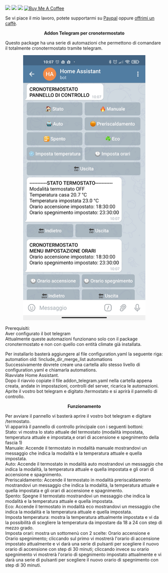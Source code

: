 <img src="https://img.shields.io/badge/Versione-1.0-green"> <img src="https://img.shields.io/badge/Aggiornato-si-orange"> <a href="https://forum.hassiohelp.eu/d/503-package-cronotermostato"><img src="https://img.shields.io/badge/Forum-hassiohelp-blue"></a> <a href="https://www.buymeacoffee.com/mariocandida80"><img src="https://cdn.buymeacoffee.com/buttons/default-orange.png" width="90" alt="Buy Me A Coffee"></a>
<br>

Se vi piace il mio lavoro, potete supportarmi su <a href="https://www.paypal.com/paypalme/mariocandida">Paypal</a> oppure <a href="https://www.buymeacoffee.com/mariocandida80">offrimi un caffè</a>.<br>
<p align="center"/> <b>Addon Telegram per cronotermostato</b> <br> </p>

Questo package ha una serie di automazioni che permettono di comandare il totalmente cronotermostato tramite telegram. <br>
<p align="center"/><img src="https://github.com/mariocandida80/addon_telegram/blob/master/foto/pannello1.jpg" width="390"></p>

Prerequisiti:<br>
Aver configurato il bot telegram<br>
Attualmente queste automazioni funzionano solo con il package cronotermostato e non con quello con entità climate già installata. <br>

Per installarlo basterà aggiungere al file configuration.yaml la seguente riga:<br>
automation old: !include_dir_merge_list automations<br>
Successivamente dovrete creare una cartella allo stesso livello di configuration.yaml e chiamarla automations.<br>
Riavviate Home Assistant.<br>
Dopo il riavvio copiate il file addon_telegram.yaml nella cartella appena creata, andate in impostazioni, controlli del server, ricarica le automazioni.<br>
Aprite il vostro bot telegram e digitato /termostato e si aprirà il pannello di controllo.<br>

<p align="center"/> <b>Funzionamento</b> <br> </p>
Per avviare il pannello vi basterà aprire il vostro bot telegram e digitare /termostato.<br>
Vi apparirà il pannello di controllo principale con i seguenti bottoni:<br>
Stato: vi mostra lo stato attuale del termostato (modalità impostata, temperatura attuale e impostata,e orari di accensione e spegnimento della fascia 1)<br>
Manuale: Accende il termostato in modalità manuale mostrandovi un messaggio che indica la modalità e la temperatura attuale e quella impostata.<br>
Auto: Accende il termostato in modalità auto mostrandovi un messaggio che indica la modalità, la temperatura attuale e quella impostata e gli orari di accensione e spagnimento.<br>
Preriscaldamento: Accende il termostato in modalità preriscaldamento mostrandovi un messaggio che indica la modalità, la temperatura attuale e quella impostata e gli orari di accensione e spagnimento.<br>
Spento: Spegne il termostato mostrandovi un messaggio che indica la modalità e la temperatura attuale e quella impostata.<br>
Eco: Accende il termostato in modalità eco mostrandovi un messaggio che indica la modalità e la temperatura attuale e quella impostata.<br>
Imposta temperatura: mostra la temperatura attualmente impostata e vi da la possibilità di scegliere la temperatura da impostare da 18 a 24 con step di mezzo grado.<br>
Imposta orari: mostra un sottomenù con 2 scelte: Orario accensione e Orario spegnimento; cliccando sul primo vi mostrerà l'orario di accensione impostato attualmente e vi darà una serie di pulsanti per scegliere il nuovo orario di accensione con step di 30 minuti; cliccando invece su orario spegnimento vi mostrerà l'orario di spegnimento impostato attualmente e vi darà una serie di pulsanti per scegliere il nuovo orario di spegnimento con step di 30 minuti.<br>
